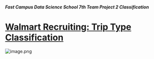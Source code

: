 ##### Fast Campus Data Science School 7th Team Project 2 Classification
# [Walmart Recruiting: Trip Type Classification](https://www.kaggle.com/c/walmart-recruiting-trip-type-classification#description)

![image.png](attachment:image.png)
